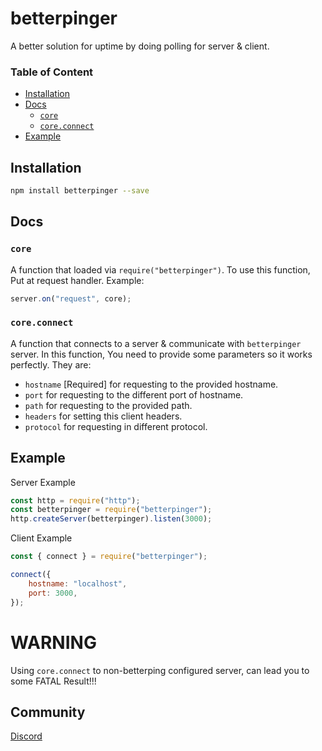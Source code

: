 # betterpinger
A better solution for uptime by doing polling for server & client.

### Table of Content
- [Installation](#installation)
- [Docs](#docs)
  - [`core`](#core)
  - [`core.connect`](#coreconnect)
- [Example](#example)

## Installation
```bash
npm install betterpinger --save
```

## Docs

### `core`
A function that loaded via `require("betterpinger")`. To use this function, Put at request handler. Example:
```js
server.on("request", core);
```

### `core.connect`
A function that connects to a server & communicate with `betterpinger` server. In this function, You need to provide some parameters so it works perfectly. They are:
  - `hostname` [Required] for requesting to the provided hostname.
  - `port` for requesting to the different port of hostname.
  - `path` for requesting to the provided path.
  - `headers` for setting this client headers.
  - `protocol` for requesting in different protocol.

## Example
Server Example
```js
const http = require("http");
const betterpinger = require("betterpinger");
http.createServer(betterpinger).listen(3000);
``` 
Client Example
```js
const { connect } = require("betterpinger");

connect({
	hostname: "localhost",
	port: 3000,	
});
```
# WARNING
Using `core.connect` to non-betterping configured server, can lead you to some FATAL Result!!!
## Community
[Discord](https://discord.gg/9S3ZCDR)
